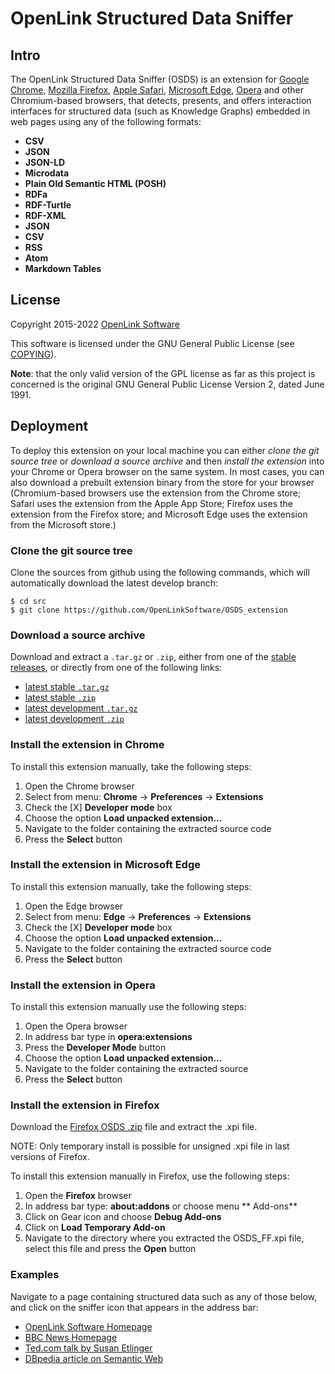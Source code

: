 # OpenLink Structured Data Sniffer

## Intro
The OpenLink Structured Data Sniffer (OSDS) is an extension for
[Google Chrome](http://www.google.com/chrome/browser/),
[Mozilla Firefox](http://www.mozilla.org/firefox/),
[Apple Safari](http://www.apple.com/safari/),
[Microsoft Edge](https://www.microsoft.com/microsoft-edge),
[Opera](http://www.opera.com/)
and other Chromium-based browsers,
that detects, presents, and offers interaction interfaces for
structured data (such as Knowledge Graphs) embedded in
web pages using any of the following formats:

- **CSV**
- **JSON**
- **JSON-LD**
- **Microdata**
- **Plain Old Semantic HTML (POSH)**
- **RDFa**
- **RDF-Turtle**
- **RDF-XML**
- **JSON**
- **CSV**
- **RSS**
- **Atom**
- **Markdown Tables**

## License
Copyright 2015-2022 [OpenLink Software](mailto:opensource@openlinksw.com)

This software is licensed under the GNU General Public License (see
[COPYING](https://github.com/OpenLinkSoftware/OSDS_extension/blob/develop/COPYING)).

**Note**: that the only valid version of the GPL license as far as this project is concerned is the
original GNU General Public License Version 2, dated June 1991.

## Deployment
To deploy this extension on your local machine you can either *clone the git source tree* or
*download a source archive* and then *install the extension* into your Chrome or Opera browser on
the same system. In most cases, you can also download a prebuilt extension binary from the store 
for your browser (Chromium-based browsers use the extension from the Chrome store; Safari uses 
the extension from the Apple App Store; Firefox uses the extension from the Firefox store; and
Microsoft Edge uses the extension from the Microsoft store.)

### Clone the git source tree
Clone the sources from github using the following commands, which will automatically download the latest develop branch:
```shell
$ cd src
$ git clone https://github.com/OpenLinkSoftware/OSDS_extension
```

### Download a source archive
Download and extract a `.tar.gz` or `.zip`, either from one of the
[stable releases](https://github.com/OpenLinkSoftware/OSDS_extension/tags),
or directly from one of the following links:

- [latest stable `.tar.gz`](https://github.com/OpenLinkSoftware/OSDS_extension/archive/master.tar.gz)
- [latest stable `.zip`](https://github.com/OpenLinkSoftware/OSDS_extension/archive/master.zip)
- [latest development `.tar.gz`](https://github.com/OpenLinkSoftware/OSDS_extension/archive/develop.tar.gz)
- [latest development `.zip`](https://github.com/OpenLinkSoftware/OSDS_extension/archive/develop.zip)


### Install the extension in Chrome
To install this extension manually, take the following steps:

1. Open the Chrome browser
1. Select from menu: **Chrome** -> **Preferences** -> **Extensions**
1. Check the [X] **Developer mode** box
1. Choose the option **Load unpacked extension...**
1. Navigate to the folder containing the extracted source code
1. Press the **Select** button

### Install the extension in Microsoft Edge
To install this extension manually, take the following steps:

1. Open the Edge browser
1. Select from menu: **Edge** -> **Preferences** -> **Extensions**
1. Check the [X] **Developer mode** box
1. Choose the option **Load unpacked extension...**
1. Navigate to the folder containing the extracted source code
1. Press the **Select** button

### Install the extension in Opera
To install this extension manually use the following steps:

1. Open the Opera browser
1. In address bar type in **opera:extensions**
1. Press the **Developer Mode** button
1. Choose the option **Load unpacked extension...**
1. Navigate to the folder containing the extracted source
1. Press the **Select** button

### Install the extension in Firefox
Download the [Firefox OSDS .zip](https://github.com/OpenLinkSoftware/OSDS_extension/releases/download/v2.16.1/OSDS_FF.zip)
file and extract the .xpi file.

NOTE: Only temporary install is possible for unsigned .xpi file in last versions of Firefox.

To install this extension manually in Firefox, use the following steps:

1. Open the **Firefox** browser
1. In address bar type: **about:addons** or choose menu ** Add-ons**
1. Click on Gear icon and choose **Debug Add-ons**
1. Click on **Load Temporary Add-on**
1. Navigate to the directory where you extracted the OSDS_FF.xpi file, select this file and press the **Open** button


### Examples
Navigate to a page containing structured data such as any of those below, and click on the sniffer icon that appears in the address bar:

  - [OpenLink Software Homepage](http://www.openlinksw.com/)
  - [BBC News Homepage](http://www.bbc.com/news)
  - [Ted.com talk by Susan Etlinger](https://www.ted.com/talks/susan_etlinger_what_do_we_do_with_all_this_big_data)
  - [DBpedia article on Semantic Web](http://dbpedia.org/page/Semantic_Web)

